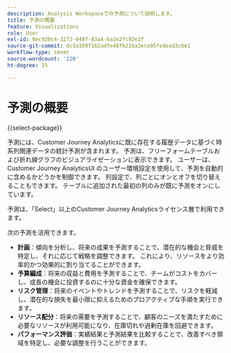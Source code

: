 ```yaml
---
description: Analysis Workspaceでの予測について説明します。
title: 予測の概要
feature: Visualizations
role: User
exl-id: 9ec920c4-3273-4497-83a4-6a2e2fc92e2f
source-git-commit: dc3a109f162adfe48f621ba3ece95fedead3c6e1
workflow-type: tm+mt
source-wordcount: '220'
ht-degree: 1%

---
```


# 予測の概要

{{select-package}}

予測には、Customer Journey Analyticsに既に存在する履歴データに基づく時系列関連データの統計予測が含まれます。 予測は、フリーフォームテーブルおよび折れ線グラフのビジュアライゼーションに表示できます。 ユーザーは、Customer Journey AnalyticsUI のユーザー環境設定を使用して、予測を自動的に含めるかどうかを制御できます。 列設定で、列ごとにオンとオフを切り替えることもできます。 テーブルに追加された最初の列のみが既に予測をオンにしています。

予測は、「Select」以上のCustomer Journey Analyticsライセンス層で利用できます。

次の予測を活用できます。

* **計画**：傾向を分析し、将来の成果を予測することで、潜在的な機会と脅威を特定し、それに応じて戦略を調整できます。 これにより、リソースをより効率的かつ効果的に割り当てることができます。
* **予算編成**：将来の収益と費用を予測することで、チームがコストをカバーし、成長の機会に投資するのに十分な資金を確保できます。
* **リスク管理**：将来のイベントやトレンドを予測することで、リスクを軽減し、潜在的な損失を最小限に抑えるためのプロアクティブな手順を実行できます。
* **リソース配分**：将来の需要を予測することで、顧客のニーズを満たすために必要なリソースが利用可能になり、在庫切れや過剰在庫を回避できます。
* **パフォーマンス評価**：実績結果と予測結果を比較することで、改善すべき領域を特定し、必要な調整を行うことができます。

